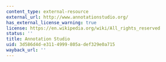 ```yaml
---
content_type: external-resource
external_url: http://www.annotationstudio.org/
has_external_license_warning: true
license: https://en.wikipedia.org/wiki/All_rights_reserved
status: ''
title: Annotation Studio
uid: 3d586d4d-e311-4999-805a-def329e0a715
wayback_url: ''
---
```

